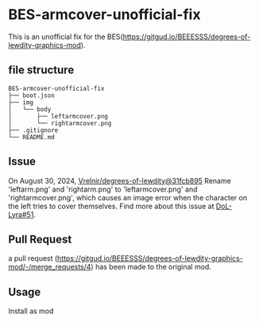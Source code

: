 # BES-armcover-unofficial-fix
This is an unofficial fix for the BES(https://gitgud.io/BEEESSS/degrees-of-lewdity-graphics-mod). 

## file structure
```plaintext
BES-armcover-unofficial-fix
├── boot.json
├── img
│   └── body
│       ├── leftarmcover.png
│       └── rightarmcover.png
├── .gitignore
└── README.md
```

## Issue
On August 30, 2024, [Vrelnir/degrees-of-lewdity@31fcb895](https://gitgud.io/Vrelnir/degrees-of-lewdity/-/commit/31fcb895af6edc41af6f0832d5a840abf1cf473a) Rename 'leftarm.png' and 'rightarm.png' to 'leftarmcover.png' and 'rightarmcover.png', which causes an image error when the character on the left tries to cover themselves. Find more about this issue at [DoL-Lyra#51](https://github.com/DoL-Lyra/Lyra/issues/51).

## Pull Request
a pull request (https://gitgud.io/BEEESSS/degrees-of-lewdity-graphics-mod/-/merge_requests/4) has been made to the original mod.

## Usage
Install as mod